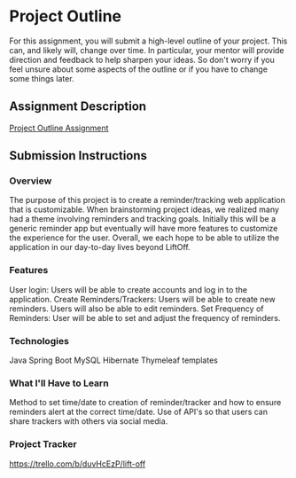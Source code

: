 # Project Outline
For this assignment, you will submit a high-level outline of your project. This can, and likely will, change over time. In particular, your mentor will provide direction and feedback to help sharpen your ideas. So don't worry if you feel unsure about some aspects of the outline or if you have to change some things later.

## Assignment Description
[Project Outline Assignment](https://education.launchcode.org/liftoff/modules/assignments/project-outline)

## Submission Instructions

### Overview
The purpose of this project is to create a reminder/tracking web application that is customizable. When brainstorming
project ideas, we realized many had a theme involving reminders and tracking goals. Initially this will be a
generic reminder app but eventually will have more features to customize the experience for the user. Overall, we each
hope to be able to utilize the application in our day-to-day lives beyond LiftOff.
### Features
User login: Users will be able to create accounts and log in to the application.
Create Reminders/Trackers: Users will be able to create new reminders. Users will also be able to edit reminders.
Set Frequency of Reminders: User will be able to set and adjust the frequency of reminders.
### Technologies
Java
Spring Boot
MySQL
Hibernate
Thymeleaf templates
### What I'll Have to Learn
Method to set time/date to creation of reminder/tracker and how to ensure reminders alert at the correct
time/date.
Use of API's so that users can share trackers with others via social media.
### Project Tracker
https://trello.com/b/duvHcEzP/lift-off
